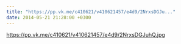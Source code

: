 ```yaml
---
title: "https://pp.vk.me/c410621/v410621457/e4d9/2NrxsDGJu..."
date: 2014-05-21 21:28:00 +0300
---
```


https://pp.vk.me/c410621/v410621457/e4d9/2NrxsDGJuhQ.jpg

